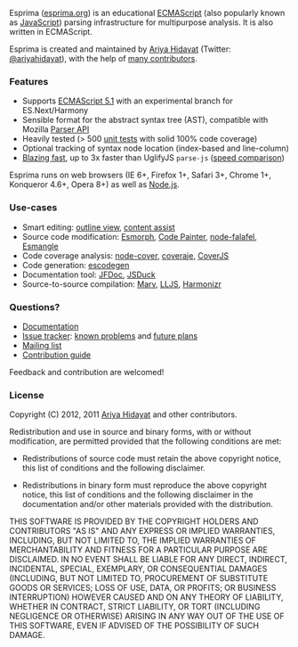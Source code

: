 Esprima ([esprima.org](http://esprima.org)) is an educational
[ECMAScript](http://www.ecma-international.org/publications/standards/Ecma-262.htm)
(also popularly known as [JavaScript](http://en.wikipedia.org/wiki/JavaScript>JavaScript))
parsing infrastructure for multipurpose analysis. It is also written in ECMAScript.

Esprima is created and maintained by [Ariya Hidayat](http://ariya.ofilabs.com/about)
(Twitter: [@ariyahidayat](http://twitter.com/ariyahidayat)), with the help of
[many contributors](https://github.com/ariya/esprima/contributors).

### Features

- Supports [ECMAScript 5.1](http://www.ecma-international.org/publications/standards/Ecma-262.htm)
with an experimental branch for ES.Next/Harmony
- Sensible format for the abstract syntax tree (AST), compatible with Mozilla
[Parser API](https://developer.mozilla.org/en/SpiderMonkey/Parser_API)
- Heavily tested (> 500 [unit tests](http://esprima.org/test/) with solid 100% code coverage)
- Optional tracking of syntax node location (index-based and line-column)
- [Blazing fast](http://esprima.org/test/benchmarks.html), up to 3x faster than
UglifyJS `parse-js` ([speed comparison](http://esprima.org/test/compare.html))

Esprima runs on web browsers (IE 6+, Firefox 1+, Safari 3+, Chrome 1+, Konqueror 4.6+, Opera 8+) as well as
[Node.js](http://nodejs.org).

### Use-cases

- Smart editing: [outline view](https://github.com/aclement/esprima-outline), [content assist](http://contraptionsforprogramming.blogspot.com/2012/02/better-javascript-content-assist-in.html)
- Source code modification: [Esmorph](https://github.com/ariya/esmorph), [Code Painter](https://github.com/fawek/codepainter),
  [node-falafel](https://github.com/substack/node-falafel), [Esmangle](https://github.com/Constellation/esmangle)
- Code coverage analysis: [node-cover](https://github.com/itay/node-cover),
[coveraje](https://github.com/coveraje/coveraje),
[CoverJS](https://github.com/arian/CoverJS)
- Code generation: [escodegen](https://github.com/Constellation/escodegen)
- Documentation tool: [JFDoc](https://github.com/thejohnfreeman/jfdoc), [JSDuck](https://github.com/senchalabs/jsduck)
- Source-to-source compilation: [Marv](https://github.com/Yoric/Marv-the-Tinker),
[LLJS](http://mbebenita.github.com/LLJS/), [Harmonizr](https://github.com/jdiamond/harmonizr)


### Questions?
- [Documentation](http://esprima.org/doc)
- [Issue tracker](http://issues.esprima.org): [known problems](http://code.google.com/p/esprima/issues/list?q=Defect)
and [future plans](http://code.google.com/p/esprima/issues/list?q=Enhancement)
- [Mailing list](http://groups.google.com/group/esprima)
- [Contribution guide](http://esprima.org/doc/index.html#contribution)

Feedback and contribution are welcomed!

### License

Copyright (C) 2012, 2011 [Ariya Hidayat](http://ariya.ofilabs.com/about)
 and other contributors.

Redistribution and use in source and binary forms, with or without
modification, are permitted provided that the following conditions are met:

  * Redistributions of source code must retain the above copyright
    notice, this list of conditions and the following disclaimer.

  * Redistributions in binary form must reproduce the above copyright
    notice, this list of conditions and the following disclaimer in the
    documentation and/or other materials provided with the distribution.

THIS SOFTWARE IS PROVIDED BY THE COPYRIGHT HOLDERS AND CONTRIBUTORS "AS IS"
AND ANY EXPRESS OR IMPLIED WARRANTIES, INCLUDING, BUT NOT LIMITED TO, THE
IMPLIED WARRANTIES OF MERCHANTABILITY AND FITNESS FOR A PARTICULAR PURPOSE
ARE DISCLAIMED. IN NO EVENT SHALL <COPYRIGHT HOLDER> BE LIABLE FOR ANY
DIRECT, INDIRECT, INCIDENTAL, SPECIAL, EXEMPLARY, OR CONSEQUENTIAL DAMAGES
(INCLUDING, BUT NOT LIMITED TO, PROCUREMENT OF SUBSTITUTE GOODS OR SERVICES;
LOSS OF USE, DATA, OR PROFITS; OR BUSINESS INTERRUPTION) HOWEVER CAUSED AND
ON ANY THEORY OF LIABILITY, WHETHER IN CONTRACT, STRICT LIABILITY, OR TORT
(INCLUDING NEGLIGENCE OR OTHERWISE) ARISING IN ANY WAY OUT OF THE USE OF
THIS SOFTWARE, EVEN IF ADVISED OF THE POSSIBILITY OF SUCH DAMAGE.

